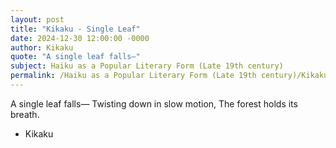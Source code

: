 ```yaml
---
layout: post
title: "Kikaku - Single Leaf"
date: 2024-12-30 12:00:00 -0000
author: Kikaku
quote: "A single leaf falls—"
subject: Haiku as a Popular Literary Form (Late 19th century)
permalink: /Haiku as a Popular Literary Form (Late 19th century)/Kikaku/Kikaku - Single Leaf
---
```


A single leaf falls—
Twisting down in slow motion,
The forest holds its breath.

- Kikaku
